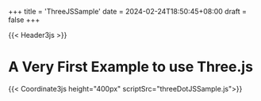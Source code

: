 +++
title = 'ThreeJSSample'
date = 2024-02-24T18:50:45+08:00
draft = false
+++

{{< Header3js >}}
# A Very First Example to use Three.js

{{< Coordinate3js height="400px" scriptSrc="threeDotJSSample.js">}}